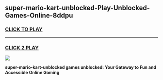 
## super-mario-kart-unblocked-Play-Unblocked-Games-Online-8ddpu
<h3>
<a href="https://premium76.site?title=super-mario-kart-unblocked&ref=25A">CLICK TO PLAY</a></h3>
<hr>

<h3>
<a href="https://premium76.site?title=super-mario-kart-unblocked&ref=25A">CLICK 2 PLAY</a>
  
</h3>

<a href="https://premium76.site?title=super-mario-kart-unblocked&ref=25A"><img src="https://clearcache.store/games.png"></a>


**super-mario-kart-unblocked games unblocked: Your Gateway to Fun and Accessible Online Gaming**
